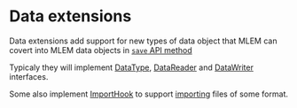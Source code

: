# Data extensions

Data extensions add support for new types of data object that MLEM can covert
into MLEM data objects in [`save` API method](/doc/api-reference/save)

Typicaly they will implement [DataType](/doc/object-reference/mlem-abcs#datatype),
[DataReader](/doc/object-reference/mlem-abcs#datareader) and
[DataWriter](/doc/object-reference/mlem-abcs#datawriter) interfaces.

Some also implement [ImportHook](/doc/object-reference/mlem-abcs#importhook) to
support [importing](/doc/user-guide/importing) files of some format.
